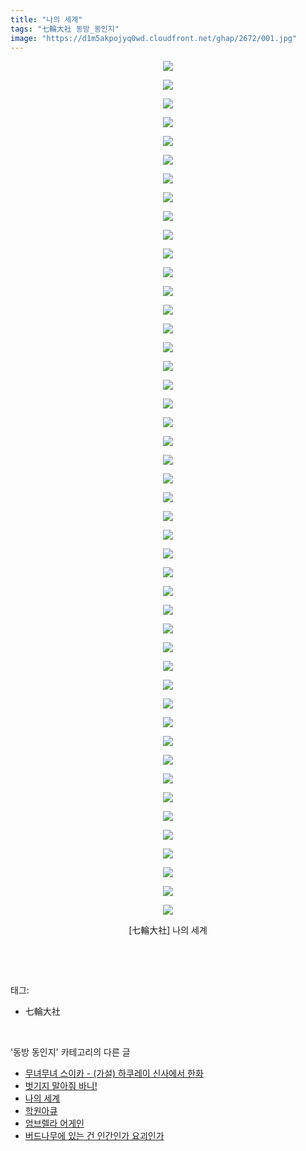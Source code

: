 ```yaml
---
title: "나의 세계"
tags: "七輪大社 동방_동인지"
image: "https://d1m5akpojyq0wd.cloudfront.net/ghap/2672/001.jpg"
---
```

<div class="article">
<p style="text-align: center; clear: none; float: none;"><img src="{{ site.imgserver6 }}/ghap/2672/001.jpg"/></p>
<p style="text-align: center; clear: none; float: none;"><img src="{{ site.imgserver6 }}/ghap/2672/002.jpg"/></p>
<p style="text-align: center; clear: none; float: none;"><img src="{{ site.imgserver6 }}/ghap/2672/003.jpg"/></p>
<p style="text-align: center; clear: none; float: none;"><img src="{{ site.imgserver6 }}/ghap/2672/004.jpg"/></p>
<p style="text-align: center; clear: none; float: none;"><img src="{{ site.imgserver6 }}/ghap/2672/005.jpg"/></p>
<p style="text-align: center; clear: none; float: none;"><img src="{{ site.imgserver6 }}/ghap/2672/006.jpg"/></p>
<p style="text-align: center; clear: none; float: none;"><img src="{{ site.imgserver6 }}/ghap/2672/007.jpg"/></p>
<p style="text-align: center; clear: none; float: none;"><img src="{{ site.imgserver6 }}/ghap/2672/008.jpg"/></p>
<p style="text-align: center; clear: none; float: none;"><img src="{{ site.imgserver6 }}/ghap/2672/009.jpg"/></p>
<p style="text-align: center; clear: none; float: none;"><img src="{{ site.imgserver6 }}/ghap/2672/010.jpg"/></p>
<p style="text-align: center; clear: none; float: none;"><img src="{{ site.imgserver6 }}/ghap/2672/011.jpg"/></p>
<p style="text-align: center; clear: none; float: none;"><img src="{{ site.imgserver6 }}/ghap/2672/012.jpg"/></p>
<p style="text-align: center; clear: none; float: none;"><img src="{{ site.imgserver6 }}/ghap/2672/013.jpg"/></p>
<p style="text-align: center; clear: none; float: none;"><img src="{{ site.imgserver6 }}/ghap/2672/014.jpg"/></p>
<p style="text-align: center; clear: none; float: none;"><img src="{{ site.imgserver6 }}/ghap/2672/015.jpg"/></p>
<p style="text-align: center; clear: none; float: none;"><img src="{{ site.imgserver6 }}/ghap/2672/016.jpg"/></p>
<p style="text-align: center; clear: none; float: none;"><img src="{{ site.imgserver6 }}/ghap/2672/017.jpg"/></p>
<p style="text-align: center; clear: none; float: none;"><img src="{{ site.imgserver6 }}/ghap/2672/018.jpg"/></p>
<p style="text-align: center; clear: none; float: none;"><img src="{{ site.imgserver6 }}/ghap/2672/019.jpg"/></p>
<p style="text-align: center; clear: none; float: none;"><img src="{{ site.imgserver6 }}/ghap/2672/020.jpg"/></p>
<p style="text-align: center; clear: none; float: none;"><img src="{{ site.imgserver6 }}/ghap/2672/021.jpg"/></p>
<p style="text-align: center; clear: none; float: none;"><img src="{{ site.imgserver6 }}/ghap/2672/022.jpg"/></p>
<p style="text-align: center; clear: none; float: none;"><img src="{{ site.imgserver6 }}/ghap/2672/023.jpg"/></p>
<p style="text-align: center; clear: none; float: none;"><img src="{{ site.imgserver6 }}/ghap/2672/024.jpg"/></p>
<p style="text-align: center; clear: none; float: none;"><img src="{{ site.imgserver6 }}/ghap/2672/025.jpg"/></p>
<p style="text-align: center; clear: none; float: none;"><img src="{{ site.imgserver6 }}/ghap/2672/026.jpg"/></p>
<p style="text-align: center; clear: none; float: none;"><img src="{{ site.imgserver6 }}/ghap/2672/027.jpg"/></p>
<p style="text-align: center; clear: none; float: none;"><img src="{{ site.imgserver6 }}/ghap/2672/028.jpg"/></p>
<p style="text-align: center; clear: none; float: none;"><img src="{{ site.imgserver6 }}/ghap/2672/029.jpg"/></p>
<p style="text-align: center; clear: none; float: none;"><img src="{{ site.imgserver6 }}/ghap/2672/030.jpg"/></p>
<p style="text-align: center; clear: none; float: none;"><img src="{{ site.imgserver6 }}/ghap/2672/031.jpg"/></p>
<p style="text-align: center; clear: none; float: none;"><img src="{{ site.imgserver6 }}/ghap/2672/032.jpg"/></p>
<p style="text-align: center; clear: none; float: none;"><img src="{{ site.imgserver6 }}/ghap/2672/033.jpg"/></p>
<p style="text-align: center; clear: none; float: none;"><img src="{{ site.imgserver6 }}/ghap/2672/034.jpg"/></p>
<p style="text-align: center; clear: none; float: none;"><img src="{{ site.imgserver6 }}/ghap/2672/035.jpg"/></p>
<p style="text-align: center; clear: none; float: none;"><img src="{{ site.imgserver6 }}/ghap/2672/036.jpg"/></p>
<p style="text-align: center; clear: none; float: none;"><img src="{{ site.imgserver6 }}/ghap/2672/037.jpg"/></p>
<p style="text-align: center; clear: none; float: none;"><img src="{{ site.imgserver6 }}/ghap/2672/038.jpg"/></p>
<p style="text-align: center; clear: none; float: none;"><img src="{{ site.imgserver6 }}/ghap/2672/039.jpg"/></p>
<p style="text-align: center; clear: none; float: none;"><img src="{{ site.imgserver6 }}/ghap/2672/040.jpg"/></p>
<p style="text-align: center; clear: none; float: none;"><img src="{{ site.imgserver6 }}/ghap/2672/041.jpg"/></p>
<p style="text-align: center; clear: none; float: none;"><img src="{{ site.imgserver6 }}/ghap/2672/042.jpg"/></p>
<p style="text-align: center; clear: none; float: none;"><img src="{{ site.imgserver6 }}/ghap/2672/043.jpg"/></p>
<p style="text-align: center; clear: none; float: none;"><img src="{{ site.imgserver6 }}/ghap/2672/044.jpg"/></p>
<p style="text-align: center; clear: none; float: none;"><img src="{{ site.imgserver6 }}/ghap/2672/045.jpg"/></p>
<p style="text-align: center; clear: none; float: none;"><img src="{{ site.imgserver6 }}/ghap/2672/046.jpg"/></p>
<p style="text-align: center; clear: none; float: none;">[七輪大社] 나의 세계</p>
<p><br/></p>
</div><br/>
<div class="tagTrail">
<p>태그: </p>
<ul>
<li>七輪大社</li>
</ul>
</div><br/>
<div class="another">
<p>'동방 동인지' 카테고리의 다른 글</p>
<ul>
<li><a href="/ghap_2674">무녀무녀 스이카 - (가설) 하쿠레이 신사에서 한화</a></li>
<li><a href="/ghap_2673">벗기지 말아줘 바니!</a></li>
<li><a href="/ghap_2672">나의 세계</a></li>
<li><a href="/ghap_2671">학원아큐</a></li>
<li><a href="/ghap_2670">엄브렐라 어게인</a></li>
<li><a href="/ghap_2669">버드나무에 있는 건 인간인가 요괴인가</a></li>
</ul>
</div><br/>
<div class="cb_module cb_fluid">
<div class="cb_wrt cb_profile">
</div><!-- commentList close -->
</div><br/>
